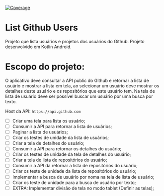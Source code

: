 <!-- ![Android CI](https://github.com/TosinRoger/ListGithubUsers/actions/workflows/androidCI_main.yml/badge.svg?branch=main) -->
[![Coverage](.github/badges/jacoco.svg)](https://github.com/TosinRoger/ListGithubUsers/actions/workflows/androidCI_main.yml)
<!--![GitHub release (latest by date)](https://img.shields.io/github/v/release/TosinRoger/ListGithubUsers) -->

# List Github Users

Projeto que lista usuários e projetos dos usuários do Github. Projeto desenvolvido em Kotlin Android.

# Escopo do projeto:
O aplicativo deve consultar a API public do Github e retornar a lista de usuário e mostrar a lista em tela, ao selecionar um usuário deve mostrar os detalhes deste usuário e os repositórios que este usuário tem.
Na tela de lista de usuário deve ser possível buscar um usuário por uma busca por texto.

Host da API: `https://api.github.com`

- [ ] Criar uma tela para lista os usuário;
- [ ] Consumir a API para retornar a lista de usuários;
- [ ] Paginar a lista de usuários;
- [ ] Criar os testes de unidade da lista de usuários;
- [ ] Criar a tela de detalhes do usuário;
- [ ] Consumir a API para retornar os detalhes do usuário;
- [ ] Criar os testes de unidade da tela de detalhes do usuário;
- [ ] Criar a tela de lista de repositórios do usuário;
- [ ] Consumir a API da retornar a lista de repositórios do usuário;
- [ ] Criar os teste de unidade da lista de repositórios do usuário;
- [ ] Implementar a busca de usuário por noma na tela de lista de usuário;
- [ ] Criar os teste de unidade para a busca de usuário por texto;
- [ ] EXTRA: Implementar divisão de tela no modo tablet (Definir as telas);
